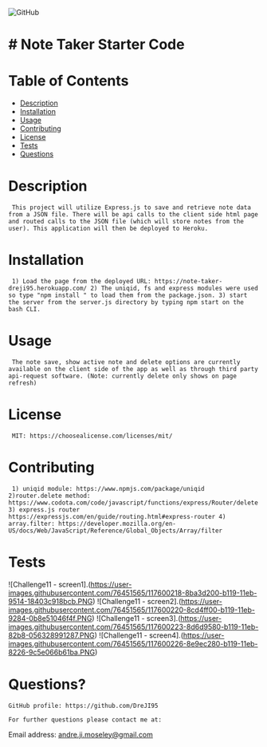 
  ![GitHub](https://img.shields.io/badge/license-MIT-blue)

  # # Note Taker Starter Code

  # Table of Contents
  * [Description](#description)
  * [Installation](#installation)
  * [Usage](#usage)
  * [Contributing](#contributing)
  * [License](#license)
  * [Tests](#tests)
  * [Questions](#questions?)

  # Description
     This project will utilize Express.js to save and retrieve note data from a JSON file. There will be api calls to the client side html page and routed calls to the JSON file (which will store notes from the user). This application will then be deployed to Heroku.

  # Installation 
     1) Load the page from the deployed URL: https://note-taker-dreji95.herokuapp.com/ 2) The uniqid, fs and express modules were used so type "npm install " to load them from the package.json. 3) start the server from the server.js directory by typing npm start on the bash CLI.

  # Usage 
     The note save, show active note and delete options are currently available on the client side of the app as well as through third party api-request software. (Note: currently delete only shows on page refresh)

  # License
     MIT: https://choosealicense.com/licenses/mit/

  # Contributing
     1) uniqid module: https://www.npmjs.com/package/uniqid 2)router.delete method: https://www.codota.com/code/javascript/functions/express/Router/delete 3) express.js router https://expressjs.com/en/guide/routing.html#express-router 4) array.filter: https://developer.mozilla.org/en-US/docs/Web/JavaScript/Reference/Global_Objects/Array/filter

  # Tests
![Challenge11 - screen1].(https://user-images.githubusercontent.com/76451565/117600218-8ba3d200-b119-11eb-9514-18403c918bcb.PNG)
![Challenge11 - screen2].(https://user-images.githubusercontent.com/76451565/117600220-8cd4ff00-b119-11eb-9284-0b8e51046f4f.PNG)
![Challenge11 - screen3].(https://user-images.githubusercontent.com/76451565/117600223-8d6d9580-b119-11eb-82b8-056328991287.PNG)
![Challenge11 - screen4].(https://user-images.githubusercontent.com/76451565/117600226-8e9ec280-b119-11eb-8226-9c5e066b61ba.PNG)

  # Questions?

    GitHub profile: https://github.com/DreJI95
     
    For further questions please contact me at:

  Email address: andre.ji.moseley@gmail.com
